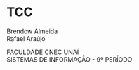# TCC

Brendow Almeida <BR>
Rafael Araújo



FACULDADE CNEC UNAÍ <br>
SISTEMAS DE INFORMAÇÃO - 9º PERÍODO
